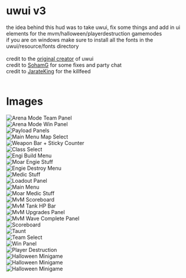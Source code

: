 # uwui v3
the idea behind this hud was to take uwui, fix some things and add in ui elements for the mvm/halloween/playerdestruction gamemodes <br/>
if you are on windows make sure to install all the fonts in the uwui/resource/fonts directory<br/>
<br/>
credit to the [original creator](https://www.teamfortress.tv/user/uwu) of uwui<br/>
credit to [SohamG](https://github.com/SohamG) for some fixes and party chat<br/>
credit to [JarateKing](https://www.teamfortress.tv/user/JarateKing) for the killfeed<br/>
<br/>
# Images
![Arena Mode Team Panel](https://raw.githubusercontent.com/otherguywolf/hud/master/images/arena_teampanel.jpeg)<br/>
![Arena Mode Win Panel](https://raw.githubusercontent.com/otherguywolf/hud/master/images/arena_winpanel.jpeg)<br/>
![Payload Panels](https://raw.githubusercontent.com/otherguywolf/hud/master/images/cartpanel.jpeg)<br/>
![Main Menu Map Select](https://raw.githubusercontent.com/otherguywolf/hud/master/images/casualmapselect.jpeg)<br/>
![Weapon Bar + Sticky Counter](https://raw.githubusercontent.com/otherguywolf/hud/master/images/chargebar_stickycounter.jpeg)<br/>
![Class Select](https://raw.githubusercontent.com/otherguywolf/hud/master/images/class_select.jpeg)<br/>
![Engi Build Menu](https://raw.githubusercontent.com/otherguywolf/hud/master/images/engiebuild.jpeg)<br/>
![Moar Engie Stuff](https://raw.githubusercontent.com/otherguywolf/hud/master/images/engiebuilding.jpeg)<br/>
![Engie Destroy Menu](https://raw.githubusercontent.com/otherguywolf/hud/master/images/engiedestroy.jpeg)<br/>
![Medic Stuff](https://raw.githubusercontent.com/otherguywolf/hud/master/images/healerpanel.jpeg)<br/>
![Loadout Panel](https://raw.githubusercontent.com/otherguywolf/hud/master/images/loadoutpanel.jpeg)<br/>
![Main Menu](https://raw.githubusercontent.com/otherguywolf/hud/master/images/mainmenu.jpeg)<br/>
![Moar Medic Stuff](https://raw.githubusercontent.com/otherguywolf/hud/master/images/medic_panels.jpeg)<br/>
![MvM Scoreboard](https://raw.githubusercontent.com/otherguywolf/hud/master/images/mvm_scoreboard.jpeg)<br/>
![MvM Tank HP Bar](https://raw.githubusercontent.com/otherguywolf/hud/master/images/mvm_tankpanel.jpeg)<br/>
![MvM Upgrades Panel](https://raw.githubusercontent.com/otherguywolf/hud/master/images/mvm_upgradepanel.jpeg)<br/>
![MvM Wave Complete Panel](https://raw.githubusercontent.com/otherguywolf/hud/master/images/mvm_wavecompletepanel.jpeg)<br/>
![Scoreboard](https://raw.githubusercontent.com/otherguywolf/hud/master/images/scoreboard.jpeg)<br/>
![Taunt](https://raw.githubusercontent.com/otherguywolf/hud/master/images/tauntpanel.jpeg)<br/>
![Team Select](https://raw.githubusercontent.com/otherguywolf/hud/master/images/team_select.jpeg)<br/>
![Win Panel](https://raw.githubusercontent.com/otherguywolf/hud/master/images/winpanel.jpeg)<br/>
![Player Destruction](https://raw.githubusercontent.com/otherguywolf/hud/master/images/playerdestruction.jpeg)<br/>
![Halloween Minigame](https://raw.githubusercontent.com/otherguywolf/hud/master/images/halloweenminigame1.jpeg)<br/>
![Halloween Minigame](https://raw.githubusercontent.com/otherguywolf/hud/master/images/halloweenminigame2.jpeg)<br/>
![Halloween Minigame](https://raw.githubusercontent.com/otherguywolf/hud/master/images/halloweenminigame3.jpeg)<br/>